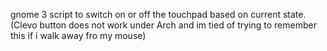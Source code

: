 gnome 3 script to switch on or off the touchpad based on current state. 
(Clevo button does not work under Arch and im tied of trying to remember this if i walk away fro my mouse)
